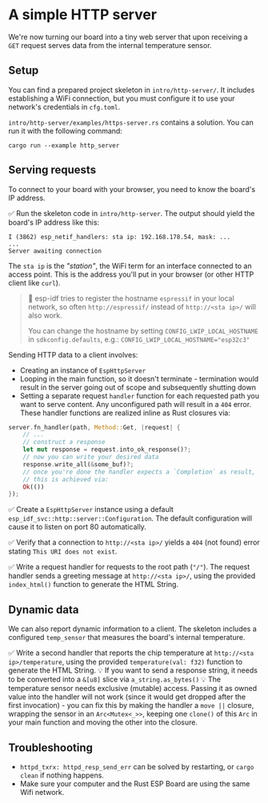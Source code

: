# A simple HTTP server

We're now turning our board into a tiny web server that upon receiving a `GET` request serves data from the internal temperature sensor.

## Setup

You can find a prepared project skeleton in `intro/http-server/`. It includes establishing a WiFi connection, but you must configure it to use your network's credentials in `cfg.toml`.

`intro/http-server/examples/https-server.rs` contains a solution. You can run it with the following command:

```console
cargo run --example http_server
```

## Serving requests

To connect to your board with your browser, you need to know the board's IP address.


✅ Run the skeleton code in `intro/http-server`. The output should yield the board's IP address like this:

```console
I (3862) esp_netif_handlers: sta ip: 192.168.178.54, mask: ...
...
Server awaiting connection
```

The `sta ip` is the _"station"_, the WiFi term for an interface connected to an access point. This is the address you'll put in your browser (or other HTTP client like `curl`).

> 🔎 esp-idf tries to register the hostname `espressif` in your local network, so often `http://espressif/` instead of `http://<sta ip>/` will also work.
>
> You can change the hostname by setting `CONFIG_LWIP_LOCAL_HOSTNAME` in `sdkconfig.defaults`, e.g.: `CONFIG_LWIP_LOCAL_HOSTNAME="esp32c3"`

Sending HTTP data to a client involves:
- Creating an instance of `EspHttpServer`
- Looping in the main function, so it doesn't terminate - termination would result in the server going out of scope and subsequently shutting down
- Setting a separate request `handler` function for each requested path you want to serve content. Any unconfigured path will result in a `404` error. These handler functions are realized inline as Rust closures via:

```rust
server.fn_handler(path, Method::Get, |request| {
    // ...
    // construct a response
    let mut response = request.into_ok_response()?;
    // now you can write your desired data
    response.write_all(&some_buf)?;
    // once you're done the handler expects a `Completion` as result,
    // this is achieved via:
    Ok(())
});

```


✅ Create a `EspHttpServer` instance using a default `esp_idf_svc::http::server::Configuration`. The default configuration will cause it to listen on port 80 automatically.

✅ Verify that a connection to `http://<sta ip>/` yields a `404` (not found) error stating `This URI does not exist`.

✅ Write a request handler for requests to the root path (`"/"`). The request handler sends a greeting message at `http://<sta ip>/`, using the provided `index_html()` function to generate the HTML String.

## Dynamic data

We can also report dynamic information to a client. The skeleton includes a configured `temp_sensor` that measures the board's internal temperature.

✅ Write a second handler that reports the chip temperature at `http://<sta ip>/temperature`, using the provided `temperature(val: f32)` function to generate the HTML String.
💡 If you want to send a response string, it needs to be converted into a `&[u8]` slice via `a_string.as_bytes()`
💡 The temperature sensor needs exclusive (mutable) access. Passing it as owned value into the handler will not work (since it would get dropped after the first invocation) - you can fix this by making the handler a `move ||` closure, wrapping the sensor in an `Arc<Mutex<_>>`, keeping one `clone()` of this `Arc` in your main function and moving the other into the closure.

## Troubleshooting

- `httpd_txrx: httpd_resp_send_err` can be solved by restarting, or `cargo clean` if nothing happens.
- Make sure your computer and the Rust ESP Board are using the same Wifi network.
